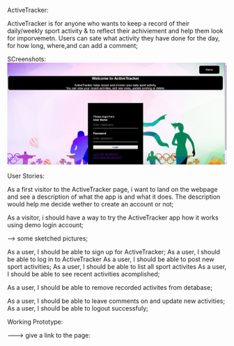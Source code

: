 
ActiveTracker:

ActiveTracker is for anyone who wants to keep a record of their daily/weekly sport activity & to reflect their achiviement
and help them look for imporvemetn. Users can sate what activity they have done for the day, for how long, where,and can add a comment;

SCreenshots:
![ActiveTracker Logo](/Docs/login.png)

User Stories:

As a first visitor to the ActiveTracker page, i want to land on the webpage and see a description of what the app is 
and what it does. The description would help me decide wether to create an account or not;

As a visitor, i should have a way to try the ActiveTracker app how it works using demo login account;

--> some sketched pictures;

As a user, I should be able to sign up for ActiveTracker;
As a user, I should be able to log in to ActiveTracker
As a user, I should be able to post new sport activities;
As a user, I should be able to list all sport activites
As a user, I should be able to see recent activities acomplished;

As a user, I should be able to remove recorded activites from detabase;

As a user, I should be able to leave comments on and update new activities;
As a user, I should be able to logout successfuly;



Working Prototype:

 ---> give a link to the page:





